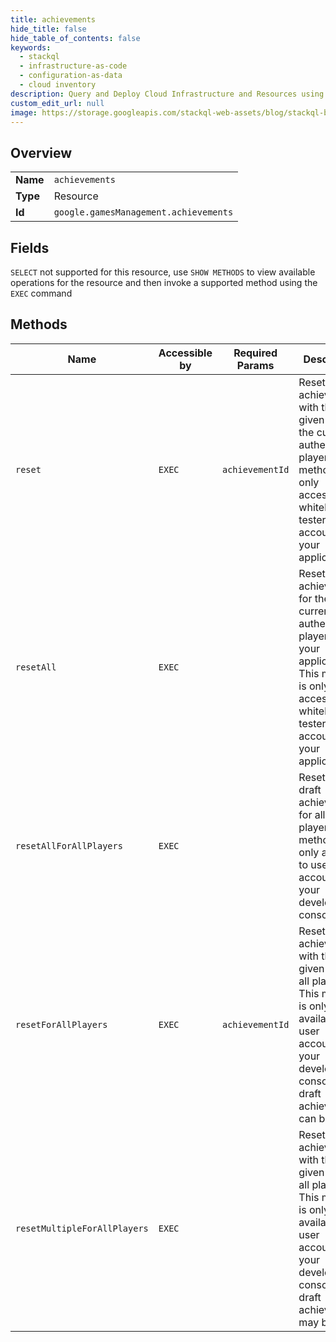 ```yaml
---
title: achievements
hide_title: false
hide_table_of_contents: false
keywords:
  - stackql
  - infrastructure-as-code
  - configuration-as-data
  - cloud inventory
description: Query and Deploy Cloud Infrastructure and Resources using SQL
custom_edit_url: null
image: https://storage.googleapis.com/stackql-web-assets/blog/stackql-blog-post-featured-image.png
---
```

  
    

## Overview
<table><tbody>
<tr><td><b>Name</b></td><td><code>achievements</code></td></tr>
<tr><td><b>Type</b></td><td>Resource</td></tr>
<tr><td><b>Id</b></td><td><code>google.gamesManagement.achievements</code></td></tr>
</tbody></table>

## Fields
`SELECT` not supported for this resource, use `SHOW METHODS` to view available operations for the resource and then invoke a supported method using the `EXEC` command  
## Methods
| Name | Accessible by | Required Params | Description |
| ---- | ------------- | --------------- | ----------- |
| `reset` | `EXEC` | `achievementId` | Resets the achievement with the given ID for the currently authenticated player. This method is only accessible to whitelisted tester accounts for your application. |
| `resetAll` | `EXEC` |  | Resets all achievements for the currently authenticated player for your application. This method is only accessible to whitelisted tester accounts for your application. |
| `resetAllForAllPlayers` | `EXEC` |  | Resets all draft achievements for all players. This method is only available to user accounts for your developer console. |
| `resetForAllPlayers` | `EXEC` | `achievementId` | Resets the achievement with the given ID for all players. This method is only available to user accounts for your developer console. Only draft achievements can be reset. |
| `resetMultipleForAllPlayers` | `EXEC` |  | Resets achievements with the given IDs for all players. This method is only available to user accounts for your developer console. Only draft achievements may be reset. |
